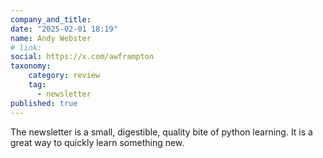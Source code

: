 ```yaml
---
company_and_title: 
date: "2025-02-01 18:19"
name: Andy Webster
# link:
social: https://x.com/awframpton
taxonomy:
    category: review
    tag:
      - newsletter
published: true
---
```


The newsletter is a small, digestible, quality bite of python learning. It is a great way to quickly learn something new.
